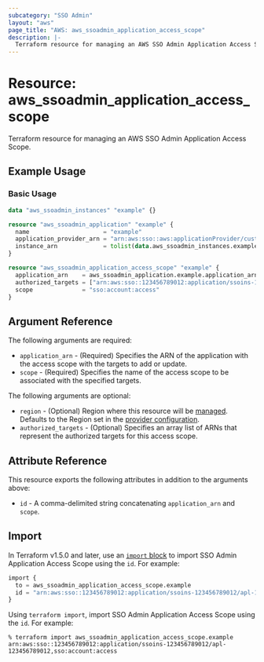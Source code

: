 ```yaml
---
subcategory: "SSO Admin"
layout: "aws"
page_title: "AWS: aws_ssoadmin_application_access_scope"
description: |-
  Terraform resource for managing an AWS SSO Admin Application Access Scope.
---
```

# Resource: aws_ssoadmin_application_access_scope

Terraform resource for managing an AWS SSO Admin Application Access Scope.

## Example Usage

### Basic Usage

```terraform
data "aws_ssoadmin_instances" "example" {}

resource "aws_ssoadmin_application" "example" {
  name                     = "example"
  application_provider_arn = "arn:aws:sso::aws:applicationProvider/custom"
  instance_arn             = tolist(data.aws_ssoadmin_instances.example.arns)[0]
}

resource "aws_ssoadmin_application_access_scope" "example" {
  application_arn    = aws_ssoadmin_application.example.application_arn
  authorized_targets = ["arn:aws:sso::123456789012:application/ssoins-123456789012/apl-123456789012"]
  scope              = "sso:account:access"
}
```

## Argument Reference

The following arguments are required:

* `application_arn` - (Required) Specifies the ARN of the application with the access scope with the targets to add or update.
* `scope` - (Required) Specifies the name of the access scope to be associated with the specified targets.

The following arguments are optional:

* `region` - (Optional) Region where this resource will be [managed](https://docs.aws.amazon.com/general/latest/gr/rande.html#regional-endpoints). Defaults to the Region set in the [provider configuration](https://registry.terraform.io/providers/hashicorp/aws/latest/docs#aws-configuration-reference).
* `authorized_targets` - (Optional) Specifies an array list of ARNs that represent the authorized targets for this access scope.

## Attribute Reference

This resource exports the following attributes in addition to the arguments above:

* `id` - A comma-delimited string concatenating `application_arn` and `scope`.

## Import

In Terraform v1.5.0 and later, use an [`import` block](https://developer.hashicorp.com/terraform/language/import) to import SSO Admin Application Access Scope using the `id`. For example:

```terraform
import {
  to = aws_ssoadmin_application_access_scope.example
  id = "arn:aws:sso::123456789012:application/ssoins-123456789012/apl-123456789012,sso:account:access"
}
```

Using `terraform import`, import SSO Admin Application Access Scope using the `id`. For example:

```console
% terraform import aws_ssoadmin_application_access_scope.example arn:aws:sso::123456789012:application/ssoins-123456789012/apl-123456789012,sso:account:access
```
